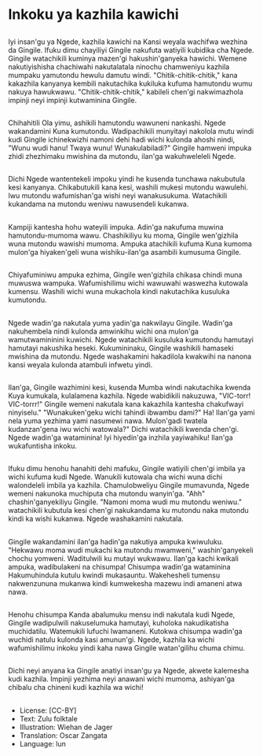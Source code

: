 # Inkoku ya kazhila kawichi

##
Iyi insan'gu ya Ngede, kazhila kawichi na Kansi weyala wachifwa wezhina da Gingile. Ifuku dimu chayiliyi Gingile nakufuta watiyili kubidika cha Ngede. Gingile watachikili kuminya mazen'gi hakushin'ganyeka hawichi. Wemene nakutiyishisha chachiwahi nakutalatala ninochu chamweniyu kazhila mumpaku yamutondu hewulu damutu windi. "Chitik-chitik-chitik," kana kakazhila kanyanya kembili nakutachika kukiluka kufuma hamutondu wumu nakuya hawukwawu. "Chitik-chitik-chitik," kabileli chen'gi nakwimazhola impinji neyi impinji kutwaminina Gingile.

##
Chihahitili Ola yimu, ashikili hamutondu wawuneni nankashi. Ngede wakandamini Kuna kumutondu. Wadipachikili munyitayi nakolola mutu windi kudi Gingile ichinekwizhi namoni dehi hadi wichi kulonda ahoshi nindi, "Wunu wudi hanu! Twaya wunu! Wunakulabiladi?" Gingile hamweni impuka zhidi zhezhimaku mwishina da mutondu, ilan'ga wakuhweleleli Ngede.

##
Dichi Ngede wantentekeli impoku yindi he kusenda tunchawa nakubutula kesi kanyanya. Chikabutukili kana kesi, washili mukesi mutondu wawulehi. Iwu mutondu wafumishan'ga wishi neyi wanakusukuma. Watachikili kukandama na mutondu weniwu nawusendeli kukanwa.

##
Kampiji kantesha hohu wateyili impuka. Adin'ga nakufuma muwina hamutondu-mumoma wawu. Chashikiliyu ku moma, Gingile wen'gizhila wuna mutondu wawishi mumoma. Ampuka atachikili kufuma Kuna kumoma mulon'ga hiyaken'geli wuna wishiku-ilan'ga asambili kumusuma Gingile.

##
Chiyafuminiwu ampuka ezhima, Gingile wen'gizhila chikasa chindi muna muwuswa wampuka. Wafumishilimu wichi wawuwahi waswezha kutowala kumensu. Washili wichi wuna mukachola kindi nakutachika kusuluka kumutondu.

##
Ngede wadin'ga nakutala yuma yadin'ga nakwilayu Gingile. Wadin'ga nakuhembela nindi kulonda amwinkihu wichi ona mulon'ga wamutwamininini kuwichi. Ngede watachikili kusuluka kumutondu hamutayi hamutayi nakushika heseki. Kukumininaku, Gingile washikili hamaseki mwishina da mutondu. Ngede washakamini hakadilola kwakwihi na nanona kansi weyala kulonda atambuli infwetu yindi.

##
Ilan'ga, Gingile wazhimini kesi, kusenda Mumba windi nakutachika kwenda Kuya kumukala, kulalamena kazhila. Ngede wabidikili nakuzuwa, "VIC-torr! VIC-torrr!" Gingile wemeni nakutala kana kakazhila kantesha chakufwayi ninyiselu." "Wunakuken'geku wichi tahindi ibwambu dami?" Ha! Ilan'ga yami nela yuma yezhima yami nasumewi nawa. Mulon'gadi twatela kudanzan'gena iwu wichi watowala?" Dichi watachikili kwenda chen'gi. Ngede wadin'ga wataminina! Iyi hiyedin'ga inzhila yayiwahiku! Ilan'ga wukafuntisha inkoku.

##
Ifuku dimu henohu hanahiti dehi mafuku, Gingile watiyili chen'gi imbila ya wichi kufuma kudi Ngede. Wanukili kutowala cha wichi wuna dichi walondeleli imbila ya kazhila. Chamulobweliyu Gingile mumavunda, Ngede wemeni nakunoka muchiputa cha mutondu wanyin'ga. "Ahh" chashin'ganyekiliyu Gingile. "Namoni moma wudi mu mutondu weniwu." watachikili kubutula kesi chen'gi nakukandama ku mutondu naka mutondu kindi ka wishi kukanwa. Ngede washakamini nakutala.

##
Gingile wakandamini ilan'ga hadin'ga nakutiya ampuka kwiwuluku. "Hekwawu moma wudi mukachi ka mutondu mwamweni," washin'ganyekeli chochu yomweni. Waditulwili ku mutayi wukwawu. Ilan'ga kachi kwikali ampuka, wadibulakeni na chisumpa! Chisumpa wadin'ga wataminina Hakumuhindula kutulu kwindi mukasauntu. Wakehesheli tumensu nakwenzununa mukanwa kindi kumwekesha mazewu indi amaneni atwa nawa.

##
Henohu chisumpa Kanda abalumuku mensu indi nakutala kudi Ngede, Gingile wadipulwili nakuselumuka hamutayi, kuholoka nakudikatisha muchidatilu. Watemukili lufuchi lwamaneni. Kutokwa chisumpa wadin'ga wuchidi natulu kulonda kasi amunun'gi. Ngede, kazhila ka wichi wafumishilimu inkoku yindi kaha nawa Gingile watan'gilihu chuma chimu.

##
Dichi neyi anyana ka Gingile anatiyi insan'gu ya Ngede, akwete kalemesha kudi kazhila. Impinji yezhima neyi anawani wichi mumoma, ashiyan'ga chibalu cha chineni kudi kazhila wa wichi!

##
* License: [CC-BY]
* Text: Zulu folktale
* Illustration: Wiehan de Jager
* Translation: Oscar Zangata
* Language: lun
